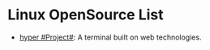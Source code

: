 # Linux OpenSource List

- [hyper #Project#](https://github.com/zeit/hyper): A terminal built on web technologies.

